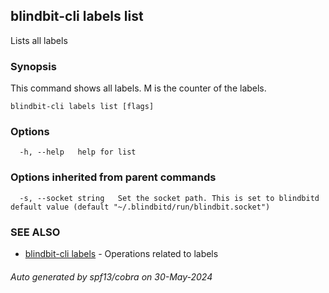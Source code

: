 ## blindbit-cli labels list

Lists all labels

### Synopsis

This command shows all labels. M is the counter of the labels.

```
blindbit-cli labels list [flags]
```

### Options

```
  -h, --help   help for list
```

### Options inherited from parent commands

```
  -s, --socket string   Set the socket path. This is set to blindbitd default value (default "~/.blindbitd/run/blindbit.socket")
```

### SEE ALSO

* [blindbit-cli labels](blindbit-cli_labels.md)	 - Operations related to labels

###### Auto generated by spf13/cobra on 30-May-2024
